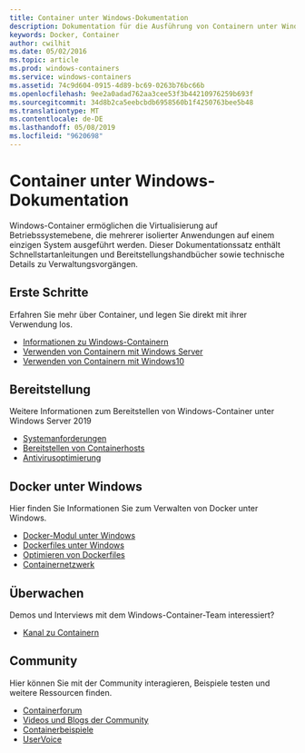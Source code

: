 ```yaml
---
title: Container unter Windows-Dokumentation
description: Dokumentation für die Ausführung von Containern unter Windows
keywords: Docker, Container
author: cwilhit
ms.date: 05/02/2016
ms.topic: article
ms.prod: windows-containers
ms.service: windows-containers
ms.assetid: 74c9d604-0915-4d89-bc69-0263b76bc66b
ms.openlocfilehash: 9ee2a0adad762aa3cee53f3b44210976259b693f
ms.sourcegitcommit: 34d8b2ca5eebcbdb6958560b1f4250763bee5b48
ms.translationtype: MT
ms.contentlocale: de-DE
ms.lasthandoff: 05/08/2019
ms.locfileid: "9620698"
---
```

# <a name="containers-on-windows-documentation"></a>Container unter Windows-Dokumentation

Windows-Container ermöglichen die Virtualisierung auf Betriebssystemebene, die mehrerer isolierter Anwendungen auf einem einzigen System ausgeführt werden. Dieser Dokumentationssatz enthält Schnellstartanleitungen und Bereitstellungshandbücher sowie technische Details zu Verwaltungsvorgängen.

## <a name="getting-started"></a>Erste Schritte
Erfahren Sie mehr über Container, und legen Sie direkt mit ihrer Verwendung los.
* [Informationen zu Windows-Containern](about/index.md)
* [Verwenden von Containern mit Windows Server](quick-start/quick-start-windows-server.md)
* [Verwenden von Containern mit Windows10](quick-start/quick-start-windows-10.md)

## <a name="deployment"></a>Bereitstellung
Weitere Informationen zum Bereitstellen von Windows-Container unter Windows Server 2019

* [Systemanforderungen](deploy-containers/system-requirements.md)
* [Bereitstellen von Containerhosts](deploy-containers/deploy-containers-on-server.md)
* [Antivirusoptimierung](https://docs.microsoft.com/windows-hardware/drivers/ifs/anti-virus-optimization-for-windows-containers)

## <a name="docker-on-windows"></a>Docker unter Windows
Hier finden Sie Informationen Sie zum Verwalten von Docker unter Windows.
* [Docker-Modul unter Windows](manage-docker/configure-docker-daemon.md)
* [Dockerfiles unter Windows](manage-docker/manage-windows-dockerfile.md)
* [Optimieren von Dockerfiles](manage-docker/optimize-windows-dockerfile.md)
* [Containernetzwerk](container-networking/architecture.md)

## <a name="watch"></a>Überwachen
Demos und Interviews mit dem Windows-Container-Team interessiert?
* [Kanal zu Containern](https://channel9.msdn.com/Blogs/containers)

## <a name="community"></a>Community
Hier können Sie mit der Community interagieren, Beispiele testen und weitere Ressourcen finden.
* [Containerforum](https://social.msdn.microsoft.com/Forums/home?forum=windowscontainers)
* [Videos und Blogs der Community](communitylinks.md)
* [Containerbeispiele](https://docs.microsoft.com/virtualization/windowscontainers/samples)
* [UserVoice](https://windowsserver.uservoice.com/forums/304624-containers)
